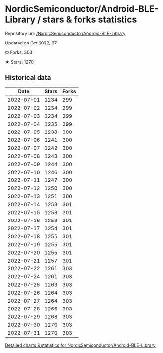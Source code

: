 # NordicSemiconductor/Android-BLE-Library / stars & forks statistics

Repository url: [/NordicSemiconductor/Android-BLE-Library](https://github.com/NordicSemiconductor/Android-BLE-Library)

Updated on Oct 2022, 07

☋ Forks: 303

★ Stars: 1270

## Historical data
| Date | Stars | Forks |
|------|-------|-------|
| 2022-07-01 | 1234 | 299 | 
| 2022-07-02 | 1234 | 299 | 
| 2022-07-03 | 1234 | 299 | 
| 2022-07-04 | 1235 | 299 | 
| 2022-07-05 | 1238 | 300 | 
| 2022-07-06 | 1241 | 300 | 
| 2022-07-07 | 1242 | 300 | 
| 2022-07-08 | 1243 | 300 | 
| 2022-07-09 | 1244 | 300 | 
| 2022-07-10 | 1246 | 300 | 
| 2022-07-11 | 1247 | 300 | 
| 2022-07-12 | 1250 | 300 | 
| 2022-07-13 | 1251 | 300 | 
| 2022-07-14 | 1253 | 301 | 
| 2022-07-15 | 1253 | 301 | 
| 2022-07-16 | 1253 | 301 | 
| 2022-07-17 | 1254 | 301 | 
| 2022-07-18 | 1255 | 301 | 
| 2022-07-19 | 1255 | 301 | 
| 2022-07-20 | 1255 | 301 | 
| 2022-07-21 | 1257 | 301 | 
| 2022-07-22 | 1261 | 303 | 
| 2022-07-24 | 1261 | 303 | 
| 2022-07-25 | 1263 | 303 | 
| 2022-07-26 | 1264 | 303 | 
| 2022-07-27 | 1264 | 303 | 
| 2022-07-28 | 1266 | 303 | 
| 2022-07-29 | 1268 | 303 | 
| 2022-07-30 | 1270 | 303 | 
| 2022-07-31 | 1270 | 303 | 


[Detailed charts & statistics for NordicSemiconductor/Android-BLE-Library](https://reviewgithub.com/rep/NordicSemiconductor/Android-BLE-Library)
